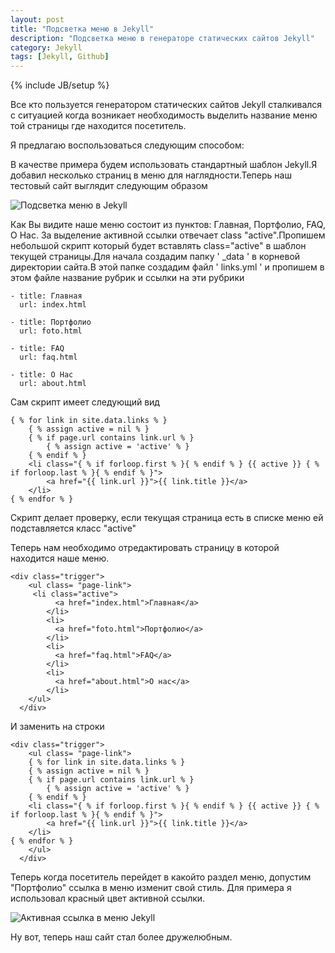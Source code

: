 ```yaml
---
layout: post
title: "Подсветка меню в Jekyll"
description: "Подсветка меню в генераторе статических сайтов Jekyll"
category: Jekyll
tags: [Jekyll, Github]
---
```

{% include JB/setup %}

Все кто пользуется генератором статических сайтов Jekyll сталкивался с ситуацией когда возникает необходимость выделить название меню той страницы где находится посетитель.

Я предлагаю воспользоваться следующим способом:<!--more-->

В качестве примера будем использовать стандартный шаблон Jekyll.Я добавил несколько страниц в меню для наглядности.Теперь наш тестовый сайт выглядит следующим образом

![Подсветка меню в Jekyll](http://res.cloudinary.com/droboshok-github-io/image/upload/c_scale,w_1236/v1420400770/droboshok/links-1.png)

Как Вы видите наше меню состоит из пунктов: Главная, Портфолио, FAQ, О Нас.
За выделение активной ссылки отвечает class "active".Пропишем небольшой скрипт который будет вставлять class="active" в шаблон текущей страницы.Для начала создадим папку ' _data ' в корневой директории сайта.В этой папке создадим файл ' links.yml ' и  пропишем в этом файле название рубрик и ссылки на эти рубрики

    - title: Главная 
      url: index.html

    - title: Портфолио
      url: foto.html
    
    - title: FAQ
      url: faq.html
    
    - title: О Нас
      url: about.html 
      
Сам скрипт имеет следующий вид

    { % for link in site.data.links % }      
        { % assign active = nil % }   
        { % if page.url contains link.url % }
            { % assign active = 'active' % }
        { % endif % }
        <li class="{ % if forloop.first % }{ % endif % } {{ active }} { % if forloop.last % }{ % endif % }">
            <a href="{{ link.url }}">{{ link.title }}</a>
        </li>
    { % endfor % }
    
Скрипт делает проверку, если текущая страница есть в списке меню ей подставляется класс "active"

Теперь нам необходимо отредактировать страницу в которой находится наше меню.

    <div class="trigger">
        <ul class= "page-link">
         <li class="active">
              <a href="index.html">Главная</a>
            </li>
            <li>
              <a href="foto.html">Портфолио</a>
            </li>
            <li>
              <a href="faq.html">FAQ</a>
            </li>
            <li>
              <a href="about.html">О нас</a>
            </li>
        </ul>
      </div>
      
И заменить на строки 

    <div class="trigger">
        <ul class= "page-link">    
        { % for link in site.data.links % }
        { % assign active = nil % }
        { % if page.url contains link.url % }
            { % assign active = 'active' % }
        { % endif % }
        <li class="{ % if forloop.first % }{ % endif % } {{ active }} { % if forloop.last % }{ % endif % }">
            <a href="{{ link.url }}">{{ link.title }}</a>
        </li>
    { % endfor % }
        </ul>
      </div>
      
      
Теперь когда посетитель перейдет в какойто раздел меню, допустим "Портфолио" ссылка в меню изменит свой стиль. Для примера я использовал красный цвет активной ссылки.
      
![Активная ссылка в меню Jekyll](http://res.cloudinary.com/droboshok-github-io/image/upload/v1420410716/droboshok/link2.png)
    
Ну вот, теперь наш сайт стал более дружелюбным.


